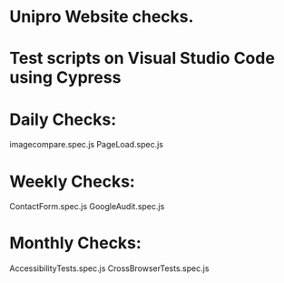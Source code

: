 # Unipro Website checks.
# Test scripts on Visual Studio Code using Cypress
# 
# Daily Checks:
  imagecompare.spec.js
  PageLoad.spec.js
# Weekly Checks:
  ContactForm.spec.js
  GoogleAudit.spec.js
# Monthly Checks:
  AccessibilityTests.spec.js
  CrossBrowserTests.spec.js
